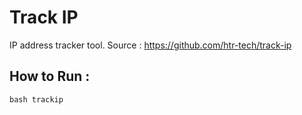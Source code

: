 # Track IP

IP address tracker tool. Source : https://github.com/htr-tech/track-ip

## How to Run :

`bash trackip`
